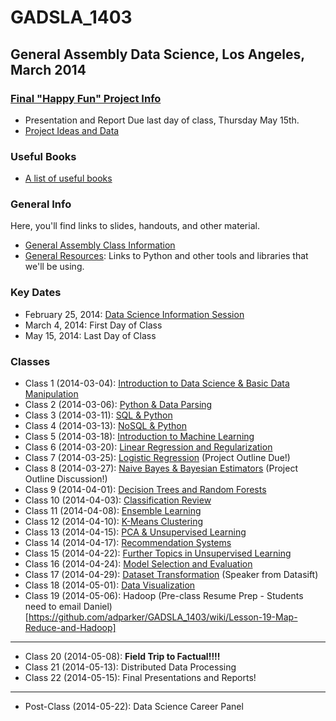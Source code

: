 GADSLA_1403
===========
General Assembly Data Science, Los Angeles, March 2014
------------------------------------------------------
### [Final "Happy Fun" Project Info](https://github.com/adparker/GADSLA_1403/wiki/Final-Project-Requirements)
- Presentation and Report Due last day of class, Thursday May 15th.
- [Project Ideas and Data](https://github.com/adparker/GADSLA_1403/wiki/Project-Ideas-and-Data)

### Useful Books
- [A list of useful books](https://github.com/adparker/GADSLA_1403/wiki/Books)

### General Info
Here, you'll find links to slides, handouts, and other material.
- [General Assembly Class Information](https://generalassemb.ly/education/data-science/los-angeles)
- [General Resources](https://github.com/adparker/GADSLA_1403/wiki/Lesson-00-General-Resources): Links to Python and other tools and libraries that we'll be using.


### Key Dates
- February 25, 2014: [Data Science Information Session](https://generalassemb.ly/education/data-science/los-angeles)
- March 4, 2014: First Day of Class
- May 15, 2014: Last Day of Class

### Classes
- Class 1 (2014-03-04): [Introduction to Data Science & Basic Data Manipulation](https://github.com/adparker/GADSLA_1403/wiki/Lesson-01-Introduction-to-Data-Science-&-Basic-Data-Manipulation)
- Class 2 (2014-03-06): [Python & Data Parsing](https://github.com/adparker/GADSLA_1403/wiki/Lesson-02-Python-&-Data-Parsing)
- Class 3 (2014-03-11): [SQL & Python](https://github.com/adparker/GADSLA_1403/wiki/Lesson-03-SQL-&-Python)
- Class 4 (2014-03-13): [NoSQL & Python](https://github.com/adparker/GADSLA_1403/wiki/Lesson-04-NoSQL-&-Python)
- Class 5 (2014-03-18): [Introduction to Machine Learning](https://github.com/adparker/GADSLA_1403/wiki/Lesson-05-Introduction-to-Machine-Learning)
- Class 6 (2014-03-20): [Linear Regression and Regularization](https://github.com/adparker/GADSLA_1403/wiki/Lesson-06-Linear-Regression-and-Regularization)
- Class 7 (2014-03-25): [Logistic Regression](https://github.com/adparker/GADSLA_1403/wiki/Lesson-07-Logistic-Regression) (Project Outline Due!)
- Class 8 (2014-03-27): [Naive Bayes & Bayesian Estimators](https://github.com/adparker/GADSLA_1403/wiki/Lesson-08-Naive-Bayes) (Project Outline Discussion!)
- Class 9 (2014-04-01): [Decision Trees and Random Forests](https://github.com/adparker/GADSLA_1403/wiki/Lesson-09-Decision-Trees)
- Class 10 (2014-04-03): [Classification Review](https://github.com/adparker/GADSLA_1403/wiki/Lesson-10-Classification-Review)
- Class 11 (2014-04-08): [Ensemble Learning](https://github.com/adparker/GADSLA_1403/wiki/Lesson-11-Ensemble-Learning)
- Class 12 (2014-04-10): [K-Means Clustering](https://github.com/adparker/GADSLA_1403/wiki/Lesson-12-K-Means-Clustering)
- Class 13 (2014-04-15): [PCA & Unsupervised Learning](https://github.com/adparker/GADSLA_1403/wiki/Lesson-13-PCA-and-Unsupervised)
- Class 14 (2014-04-17): [Recommendation Systems](https://github.com/adparker/GADSLA_1403/wiki/Lesson-14-Recommendation-Systems)
- Class 15 (2014-04-22): [Further Topics in Unsupervised Learning](https://github.com/adparker/GADSLA_1403/wiki/Lesson-15-Further-Topics-in-Unsupervised-Learning)
- Class 16 (2014-04-24): [Model Selection and Evaluation](https://github.com/adparker/GADSLA_1403/wiki/Lesson-16-Model-Selection-and-Evaluation)
- Class 17 (2014-04-29): [Dataset Transformation](https://github.com/adparker/GADSLA_1403/wiki/Lesson-17-Dataset-Transformations) (Speaker from Datasift)
- Class 18 (2014-05-01): [Data Visualization](https://github.com/adparker/GADSLA_1403/wiki/Lesson-18-Data-Visualization)
- Class 19 (2014-05-06): Hadoop (Pre-class Resume Prep - Students need to email Daniel)[https://github.com/adparker/GADSLA_1403/wiki/Lesson-19-Map-Reduce-and-Hadoop]

---

- Class 20 (2014-05-08): **Field Trip to Factual!!!!**
- Class 21 (2014-05-13): Distributed Data Processing
- Class 22 (2014-05-15): Final Presentations and Reports!

---
- Post-Class (2014-05-22): Data Science Career Panel
